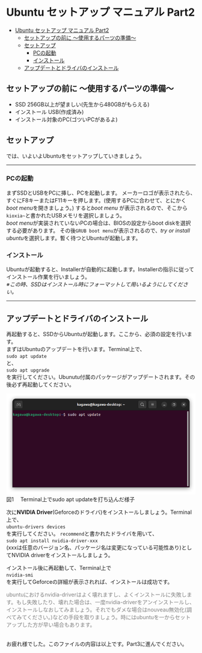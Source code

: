 # Ubuntu セットアップ マニュアル Part2

- [Ubuntu セットアップ マニュアル Part2](#ubuntu-セットアップ-マニュアル-part2)
  - [セットアップの前に 〜使用するパーツの準備〜](#セットアップの前に-使用するパーツの準備)
  - [セットアップ](#セットアップ)
    - [PCの起動](#pcの起動)
    - [インストール](#インストール)
  - [アップデートとドライバのインストール](#アップデートとドライバのインストール)


## セットアップの前に 〜使用するパーツの準備〜
- SSD 256GB以上が望ましい(先生から480GBがもらえる)
- インストール USB(作成済み)
- インストール対象のPC(ゴツいPCがあるよ)

## セットアップ
では、いよいよUbuntuをセットアップしていきましょう。<br>
___

### PCの起動
まずSSDとUSBをPCに挿し、PCを起動します。
メーカーロゴが表示されたら、すぐにF8キーまたはF11キーを押します。(使用するPCに合わせて、とにかく*boot menu*を開きましょう。)
すると*boot menu* が表示されるので、そこから`kioxia~`と書かれたUSBメモリを選択しましょう。<br>
*boot menu*が実装されていないPCの場合は、BIOSの設定からboot diskを選択する必要があります。
その後`GRUB boot menu`が表示されるので、*try or install ubuntu*を選択します。暫く待つとUbuntuが起動します。

### インストール
Ubuntuが起動すると、Installerが自動的に起動します。Installerの指示に従ってインストール作業を行いましょう。<br>
*※この時、SSDはインストール時にフォーマットして用いるようにしてください。*

___
## アップデートとドライバのインストール
再起動すると、SSDからUbuntuが起動します。ここから、必須の設定を行います。<br>
まずはUbuntuのアップデートを行います。Terminal上で、<br>
`sudo apt update`<br>
と、<br>
`sudo apt upgrade`<br>
を実行してください。Ubunutu付属のパッケージがアップデートされます。その後必ず再起動してください。<br>

![Terminal上でアップデー卜する様子](src/teminal.png)<br>
図1　 Terminal上でsudo apt updateを打ち込んだ様子<br>

次に**NVIDIA Driver**(Geforceのドライバ)をインストールしましょう。Terminal上で、<br>
`ubuntu-drivers devices`<br>
を実行してください。
`recommend`と書かれたドライバを用いて、<br>
`sudo apt install nvidia-driver-xxx`<br>
(xxxは任意のバージョン名、パッケージ名は変更になっている可能性あり)としてNVIDIA driverをインストールしましょう。<br>

インストール後に再起動して、Terminal上で<br>
`nvidia-smi`<br>
を実行してGeforceの詳細が表示されれば、インストールは成功です。


<span style="color: gray">
ubuntuにおけるnvidia-driverはよく壊れますし、よくインストールに失敗します。もし失敗したり、壊れた場合は、一度nvidia-driverをアンインストールし、インストールしなおしてみましょう。それでもダメな場合はnouveau無効化(調べてみてください。)などの手段を取りましょう。時にはubuntuを一からセットアップした方が早い場合もあります。
</span>
<br><br>


お疲れ様でした。このファイルの内容は以上です。Part3に進んでください。
